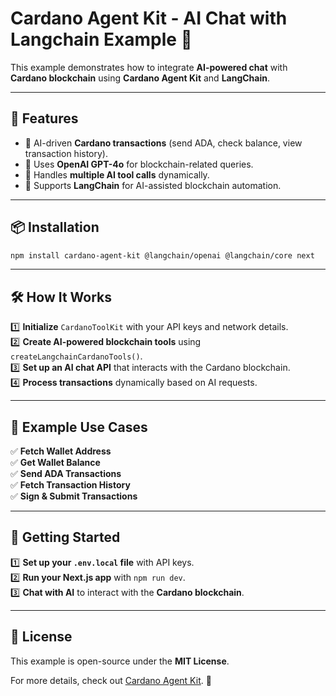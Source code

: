 # **Cardano Agent Kit - AI Chat with Langchain Example 🚀**  

This example demonstrates how to integrate **AI-powered chat** with **Cardano blockchain** using **Cardano Agent Kit** and **LangChain**.

---

## 📌 **Features**
- 🔹 AI-driven **Cardano transactions** (send ADA, check balance, view transaction history).  
- 🔹 Uses **OpenAI GPT-4o** for blockchain-related queries.  
- 🔹 Handles **multiple AI tool calls** dynamically.  
- 🔹 Supports **LangChain** for AI-assisted blockchain automation.  

---

## 📦 **Installation**
```sh
npm install cardano-agent-kit @langchain/openai @langchain/core next
```

---

## 🛠 **How It Works**
1️⃣ **Initialize** `CardanoToolKit` with your API keys and network details.  
2️⃣ **Create AI-powered blockchain tools** using `createLangchainCardanoTools()`.  
3️⃣ **Set up an AI chat API** that interacts with the Cardano blockchain.  
4️⃣ **Process transactions** dynamically based on AI requests.  

---

## 🎯 **Example Use Cases**
✅ **Fetch Wallet Address**  
✅ **Get Wallet Balance**  
✅ **Send ADA Transactions**  
✅ **Fetch Transaction History**  
✅ **Sign & Submit Transactions**  

---

## 🚀 **Getting Started**
1️⃣ **Set up your `.env.local` file** with API keys.  
2️⃣ **Run your Next.js app** with `npm run dev`.  
3️⃣ **Chat with AI** to interact with the **Cardano blockchain**.  

---

## 📜 **License**
This example is open-source under the **MIT License**.  

For more details, check out [Cardano Agent Kit](https://github.com/thanhngoc541/cardano-agent-kit). 🚀
